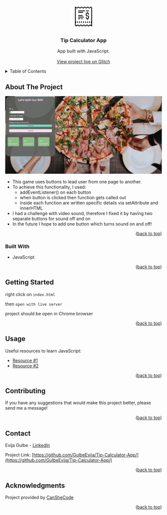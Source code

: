 <a name="readme-top"></a>

<br />
<div align="center">
  <a href="https://github.com/GulbeEvija/Tip-Calculator-App">
    <img src="billIcon.png" alt="Logo" width="80" height="80">
  </a>

<h3 align="center">Tip Calculator App</h3>

  <p align="center">
    App built with JavaScript.
    <br />
    <br />
    <a href="https://incredible-legendary-bite.glitch.me/">View project live on Glitch</a>
  </p>
</div>


<details>
  <summary>Table of Contents</summary>
  <ol>
    <li>
      <a href="#about-the-project">About The Project</a>
      <ul>
        <li><a href="#built-with">Built With</a></li>
      </ul>
    </li>
    <li>
      <a href="#getting-started">Getting Started</a>
    </li>
    <li><a href="#usage">Usage</a></li>
    <li><a href="#contributing">Contributing</a></li>
    <li><a href="#contact">Contact</a></li>
    <li><a href="#acknowledgments">Acknowledgments</a></li>
  </ol>
</details>


## About The Project

![Product Name Screen Shot][product-screenshot]

* This game uses buttons to lead user from one page to another.
* To achieve this functionality, I used:
  * addEventListener() on each button
  * when button is clicked then function gets called out
  * inside each function are written specific details via setAttribute and innerHTML
* I had a challenge with video sound, therefore I fixed it by having two separate buttons for sound off and on
* In the future I hope to add one button which turns sound on and off!

<p align="right">(<a href="#readme-top">back to top</a>)</p>


### Built With

* JavaScript

<p align="right">(<a href="#readme-top">back to top</a>)</p>



## Getting Started

right click on `index.html`

then `open with live server`

project should be open in Chrome browser

<p align="right">(<a href="#readme-top">back to top</a>)</p>

## Usage

Useful resources to learn JavaScript:
  * [Resource #1](https://www.w3schools.com/js/)
  * [Resource #2](https://developer.mozilla.org/en-US/docs/Web/JavaScript)


<p align="right">(<a href="#readme-top">back to top</a>)</p>


## Contributing

If you have any suggestions that would make this project better, please send me a message!

<p align="right">(<a href="#readme-top">back to top</a>)</p>


## Contact

Evija Gulbe - [LinkedIn](https://www.linkedin.com/in/evija-gulbe-534673240/)

Project Link: [https://github.com/GulbeEvija/Tip-Calculator-App/](https://github.com/GulbeEvija/Tip-Calculator-App/)
<p align="right">(<a href="#readme-top">back to top</a>)</p>



## Acknowledgments

Project provided by [CanSheCode](https://edu-canshecode.thinkific.com/)

<p align="right">(<a href="#readme-top">back to top</a>)</p>


[product-screenshot]: billPhoto.png
